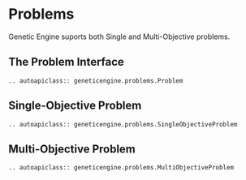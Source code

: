 # Problems

Genetic Engine suports both Single and Multi-Objective problems.


## The Problem Interface

```{eval-rst}
.. autoapiclass:: geneticengine.problems.Problem
```

## Single-Objective Problem

```{eval-rst}
.. autoapiclass:: geneticengine.problems.SingleObjectiveProblem
```


## Multi-Objective Problem

```{eval-rst}
.. autoapiclass:: geneticengine.problems.MultiObjectiveProblem
```
